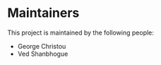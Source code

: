 # Maintainers

This project is maintained by the following people:

- George Christou
- Ved Shanbhogue
